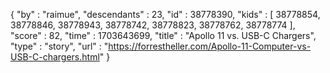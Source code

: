 {
  "by" : "raimue",
  "descendants" : 23,
  "id" : 38778390,
  "kids" : [ 38778854, 38778846, 38778943, 38778742, 38778823, 38778762, 38778774 ],
  "score" : 82,
  "time" : 1703643699,
  "title" : "Apollo 11 vs. USB-C Chargers",
  "type" : "story",
  "url" : "https://forrestheller.com/Apollo-11-Computer-vs-USB-C-chargers.html"
}
